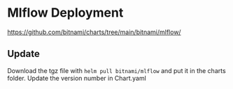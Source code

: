 # Mlflow Deployment

https://github.com/bitnami/charts/tree/main/bitnami/mlflow/

## Update

Download the tgz file with `helm pull bitnami/mlflow` and put it in the charts folder. Update the version number in Chart.yaml
